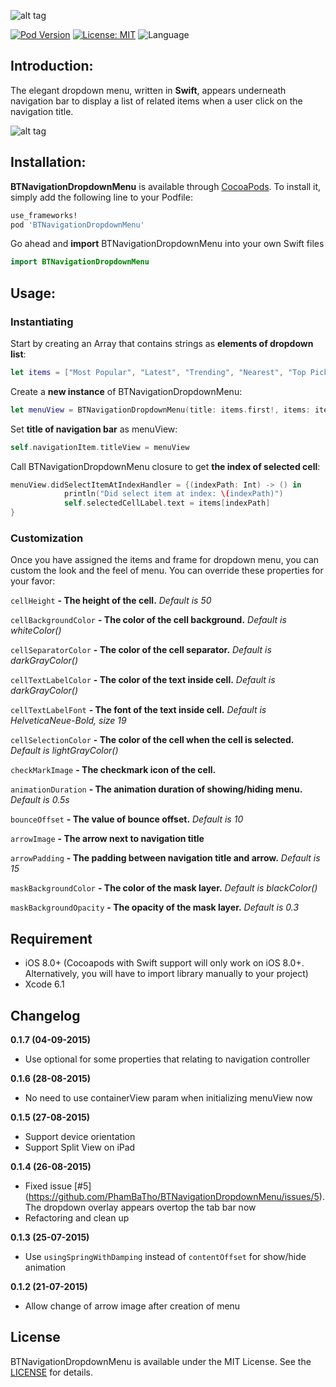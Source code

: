 ![alt tag](https://github.com/PhamBaTho/BTNavigationDropdownMenu/blob/master/Assets/BTNavigationDropdownLogo.png)

[![Pod Version](https://img.shields.io/cocoapods/v/BTNavigationDropdownMenu.svg?style=flat)](http://cocoadocs.org/docsets/BTNavigationDropdownMenu/)
[![License: MIT](https://img.shields.io/badge/license-MIT-blue.svg?style=flat)](https://github.com/PhamBaTho/BTNavigationDropdownMenu/blob/master/LICENSE)
![Language](https://img.shields.io/badge/language-Swift-brightgreen.svg?style=flat)
<!--[![Build Status](https://travis-ci.org/PhamBaTho/BTNavigationDropdownMenu.svg?branch=master)](https://travis-ci.org/PhamBaTho/BTNavigationDropdownMenu)-->

## Introduction:
The elegant dropdown menu, written in **Swift**, appears underneath navigation bar to display a list of related items when a user click on the navigation title.

![alt tag](https://github.com/PhamBaTho/BTNavigationDropdownMenu/blob/master/Assets/Demo.gif)

## Installation:

**BTNavigationDropdownMenu** is available through [CocoaPods](http://cocoapods.org). To install
it, simply add the following line to your Podfile:

```ruby
use_frameworks!
pod 'BTNavigationDropdownMenu'
```
Go ahead and **import** BTNavigationDropdownMenu into your own Swift files 
```swift
import BTNavigationDropdownMenu
```

## Usage:
### Instantiating
Start by creating an Array that contains strings as **elements of dropdown list**:
```swift
let items = ["Most Popular", "Latest", "Trending", "Nearest", "Top Picks"]
```
Create a **new instance** of BTNavigationDropdownMenu:
```swift
let menuView = BTNavigationDropdownMenu(title: items.first!, items: items)
```
Set **title of navigation bar** as menuView:
```swift
self.navigationItem.titleView = menuView
```
Call BTNavigationDropdownMenu closure to get **the index of selected cell**:
```swift
menuView.didSelectItemAtIndexHandler = {(indexPath: Int) -> () in
            println("Did select item at index: \(indexPath)")
            self.selectedCellLabel.text = items[indexPath]
}
```

### Customization
Once you have assigned the items and frame for dropdown menu, you can custom the look and the feel of menu. You can override these properties for your favor:

`cellHeight` **- The height of the cell.** *Default is 50*

`cellBackgroundColor` **- The color of the cell background.** *Default is whiteColor()*

`cellSeparatorColor` **- The color of the cell separator.** *Default is darkGrayColor()*

`cellTextLabelColor` **- The color of the text inside cell.** *Default is darkGrayColor()*

`cellTextLabelFont` **- The font of the text inside cell.** *Default is HelveticaNeue-Bold, size 19*

`cellSelectionColor`  **- The color of the cell when the cell is selected.** *Default is lightGrayColor()*

`checkMarkImage`  **- The checkmark icon of the cell.**

`animationDuration`  **- The animation duration of showing/hiding menu.** *Default is 0.5s*

`bounceOffset`  **- The value of bounce offset.** *Default is 10*

`arrowImage`  **- The arrow next to navigation title**

`arrowPadding`  **- The padding between navigation title and arrow.** *Default is 15*

`maskBackgroundColor`  **- The color of the mask layer.** *Default is blackColor()*

`maskBackgroundOpacity`  **- The opacity of the mask layer.** *Default is 0.3*

## Requirement
- iOS 8.0+ (Cocoapods with Swift support will only work on iOS 8.0+. Alternatively, you will have to import library manually to your project)
- Xcode 6.1

## Changelog
**0.1.7 (04-09-2015)**
- Use optional for some properties that relating to navigation controller

**0.1.6 (28-08-2015)**
- No need to use containerView param when initializing menuView now

**0.1.5 (27-08-2015)**
- Support device orientation
- Support Split View on iPad

**0.1.4 (26-08-2015)**
- Fixed issue [#5] (https://github.com/PhamBaTho/BTNavigationDropdownMenu/issues/5). The dropdown overlay appears overtop the tab bar now
- Refactoring and clean up

**0.1.3 (25-07-2015)**
- Use `usingSpringWithDamping` instead of `contentOffset` for show/hide animation

**0.1.2 (21-07-2015)**
- Allow change of arrow image after creation of menu

## License
BTNavigationDropdownMenu is available under the MIT License. See the [LICENSE](https://github.com/PhamBaTho/BTNavigationDropdownMenu/blob/master/LICENSE) for details.
